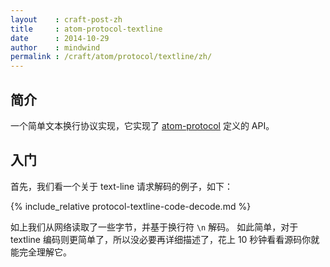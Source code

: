 ```yaml
---
layout    : craft-post-zh
title     : atom-protocol-textline
date      : 2014-10-29
author    : mindwind
permalink : /craft/atom/protocol/textline/zh/
---
```



## 简介
一个简单文本换行协议实现，它实现了
[atom-protocol](/craft/atom/protocol/zh/) 定义的 API。


## 入门
首先，我们看一个关于 text-line 请求解码的例子，如下：

{% include_relative protocol-textline-code-decode.md %}

如上我们从网络读取了一些字节，并基于换行符 `\n` 解码。
如此简单，对于 textline 编码则更简单了，所以没必要再详细描述了，花上 10 秒钟看看源码你就能完全理解它。
